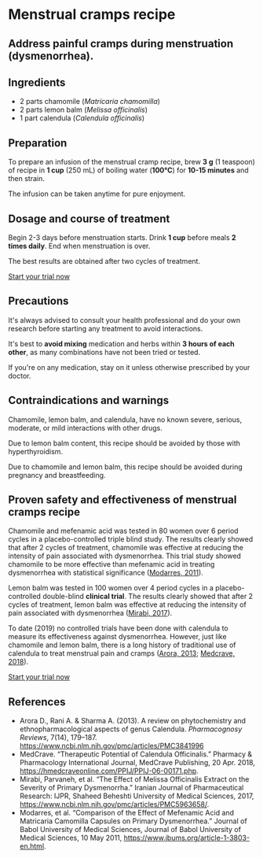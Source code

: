 # Menstrual cramps recipe 

## Address painful cramps during menstruation (dysmenorrhea).

## Ingredients
- 2 parts chamomile (*Matricaria chamomilla*)
- 2 parts lemon balm (*Melissa officinalis*)
- 1 part calendula (*Calendula officinalis*)

## Preparation

To prepare an infusion of the menstrual cramp recipe, brew **3 g** (1 teaspoon) of recipe in **1 cup** (250 mL) of boiling water (**100°C**) for **10-15 minutes** and then strain.

The infusion can be taken anytime for pure enjoyment.

## Dosage and course of treatment

Begin 2-3 days before menstruation starts. Drink **1 cup** before meals **2 times daily**. End when menstruation is over.

The best results are obtained after two cycles of treatment.

[Start your trial now](#todo-add-page-link)

## Precautions

It's always advised to consult your health professional and do your own research before starting any treatment to avoid interactions.

It's best to **avoid mixing** medication and herbs within **3 hours of each other**, as many combinations have not been tried or tested.

If you're on any medication, stay on it unless otherwise prescribed by your doctor.

## Contraindications and warnings

Chamomile, lemon balm, and calendula, have no known severe, serious, moderate, or mild interactions with other drugs.

Due to lemon balm content, this recipe should be avoided by those with hyperthyroidism.

Due to chamomile and lemon balm, this recipe should be avoided during pregnancy and breastfeeding.

## Proven safety and effectiveness of menstrual cramps recipe

Chamomile and mefenamic acid was tested in 80 women over 6 period cycles in a placebo-controlled triple blind study. The results clearly showed that after 2 cycles of treatment, chamomile was effective at reducing the intensity of pain associated with dysmenorrhea. This trial study showed chamomile to be more effective than mefenamic acid in treating dysmenorrhea with statistical significance ([Modarres, 2011]).

Lemon balm was tested in 100 women over 4 period cycles in a placebo-controlled double-blind **clinical trial**. The results clearly showed that after 2 cycles of treatment, lemon balm was effective at reducing the intensity of pain associated with dysmenorrhea ([Mirabi, 2017]).

To date (2019) no controlled trials have been done with calendula to measure its effectiveness against dysmenorrhea. However, just like chamomile and lemon balm, there is a long history of traditional use of calendula to treat menstrual pain and cramps ([Arora, 2013]; [Medcrave, 2018]). 

[Start your trial now](#todo-add-page-link)

## References

- Arora D., Rani A. & Sharma A. (2013). A review on phytochemistry and ethnopharmacological aspects of genus Calendula. *Pharmacognosy Reviews*, 7(14), 179–187. https://www.ncbi.nlm.nih.gov/pmc/articles/PMC3841996
- MedCrave. “Therapeutic Potential of Calendula Officinalis.” Pharmacy &amp; Pharmacology International Journal, MedCrave Publishing, 20 Apr. 2018, https://hmedcraveonline.com/PPIJ/PPIJ-06-00171.php.
- Mirabi, Parvaneh, et al. “The Effect of Melissa Officinalis Extract on the Severity of Primary Dysmenorrha.” Iranian Journal of Pharmaceutical Research: IJPR, Shaheed Beheshti University of Medical Sciences, 2017, https://www.ncbi.nlm.nih.gov/pmc/articles/PMC5963658/.
- Modarres, et al. “Comparison of the Effect of Mefenamic Acid and Matricaria Camomilla Capsules on Primary Dysmenorrhea.” Journal of Babol University of Medical Sciences, Journal of Babol University of Medical Sciences, 10 May 2011, https://www.jbums.org/article-1-3803-en.html.

[Arora, 2013]: https://www.ncbi.nlm.nih.gov/pmc/articles/PMC3841996 'A review on phytochemistry and ethnopharmacological aspects of genus Calendula'
[Modarres, 2011]: https://www.jbums.org/article-1-3803-en.html
[Mirabi, 2017]: https://www.ncbi.nlm.nih.gov/pmc/articles/PMC5963658
[Medcrave, 2018]: https://hmedcraveonline.com/PPIJ/PPIJ-06-00171.php


